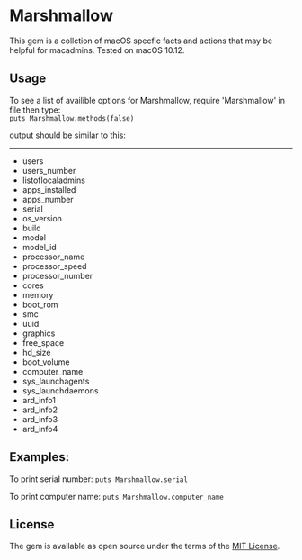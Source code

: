 # Marshmallow
This gem is a collction of macOS specfic facts and actions that may be helpful for macadmins.
Tested on macOS 10.12.


## Usage
To see a list of availible options for Marshmallow, require 'Marshmallow' in file then type:  
`puts Marshmallow.methods(false)`


output should be similar to this:
***
- users
- users_number
- listoflocaladmins
- apps_installed
- apps_number
- serial
- os_version
- build
- model
- model_id
- processor_name
- processor_speed
- processor_number
- cores
- memory
- boot_rom
- smc
- uuid
- graphics
- free_space
- hd_size
- boot_volume
- computer_name
- sys_launchagents
- sys_launchdaemons
- ard_info1
- ard_info2
- ard_info3
- ard_info4

##  Examples:

To print serial number: `puts Marshmallow.serial`

To print computer name: `puts Marshmallow.computer_name`

## License
The gem is available as open source under the terms of the [MIT License](http://opensource.org/licenses/MIT).


